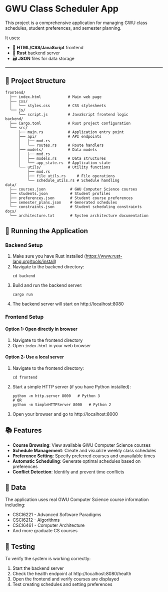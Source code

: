 # GWU Class Scheduler App

This project is a comprehensive application for managing GWU class schedules, student preferences, and semester planning.

It uses:
- 📄 **HTML/CSS/JavaScript** frontend
- 🦀 **Rust** backend server
- 🗃️ **JSON** files for data storage

---

## 📁 Project Structure

```plaintext
frontend/
  ├── index.html            # Main web page
  ├── css/
  │   └── styles.css        # CSS stylesheets
  └── js/
      └── script.js         # JavaScript frontend logic
backend/
  ├── Cargo.toml            # Rust project configuration
  └── src/
      ├── main.rs           # Application entry point
      ├── api/              # API endpoints
      │   ├── mod.rs
      │   └── routes.rs     # Route handlers
      ├── models/           # Data models
      │   ├── mod.rs
      │   ├── models.rs     # Data structures
      │   └── app_state.rs  # Application state
      └── utils/            # Utility functions
          ├── mod.rs
          ├── file_utils.rs     # File operations
          └── schedule_utils.rs # Schedule handling
data/
  ├── courses.json           # GWU Computer Science courses
  ├── students.json          # Student profiles
  ├── preferences.json       # Student course preferences
  ├── semester_plans.json    # Generated schedules
  └── constraints.json       # Student scheduling constraints
docs/
  └── architecture.txt       # System architecture documentation
```

## 🚀 Running the Application

### Backend Setup

1. Make sure you have Rust installed (https://www.rust-lang.org/tools/install)
2. Navigate to the backend directory:
   ```
   cd backend
   ```
3. Build and run the backend server:
   ```
   cargo run
   ```
4. The backend server will start on http://localhost:8080

### Frontend Setup

#### Option 1: Open directly in browser
1. Navigate to the frontend directory
2. Open `index.html` in your web browser

#### Option 2: Use a local server
1. Navigate to the frontend directory:
   ```
   cd frontend
   ```
2. Start a simple HTTP server (if you have Python installed):
   ```
   python -m http.server 8000   # Python 3
   # OR
   python -m SimpleHTTPServer 8000   # Python 2
   ```
3. Open your browser and go to http://localhost:8000

## 📚 Features

- **Course Browsing**: View available GWU Computer Science courses
- **Schedule Management**: Create and visualize weekly class schedules
- **Preference Setting**: Specify preferred courses and unavailable times
- **Automatic Scheduling**: Generate optimal schedules based on preferences
- **Conflict Detection**: Identify and prevent time conflicts

## 💾 Data

The application uses real GWU Computer Science course information including:
- CSCI6221 - Advanced Software Paradigms
- CSCI6212 - Algorithms
- CSCI6461 - Computer Architecture
- And more graduate CS courses

## 🧪 Testing

To verify the system is working correctly:
1. Start the backend server
2. Check the health endpoint at http://localhost:8080/health
3. Open the frontend and verify courses are displayed
4. Test creating schedules and setting preferences
